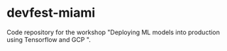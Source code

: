 # devfest-miami

Code repository for the workshop "Deploying ML models into production using Tensorflow and GCP ".
